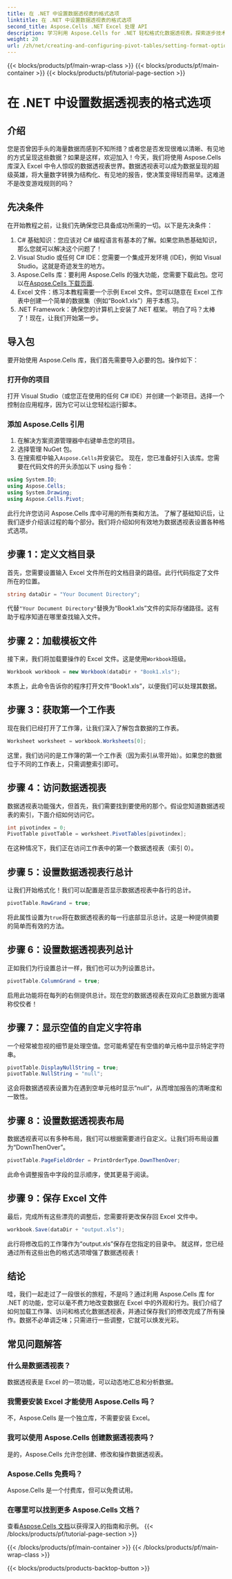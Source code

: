 ```yaml
---
title: 在 .NET 中设置数据透视表的格式选项
linktitle: 在 .NET 中设置数据透视表的格式选项
second_title: Aspose.Cells .NET Excel 处理 API
description: 学习利用 Aspose.Cells for .NET 轻松格式化数据透视表。探索逐步技术以增强数据呈现。
weight: 20
url: /zh/net/creating-and-configuring-pivot-tables/setting-format-options/
---
```


{{< blocks/products/pf/main-wrap-class >}}
{{< blocks/products/pf/main-container >}}
{{< blocks/products/pf/tutorial-page-section >}}

# 在 .NET 中设置数据透视表的格式选项

## 介绍
您是否曾因手头的海量数据而感到不知所措？或者您是否发现很难以清晰、有见地的方式呈现这些数据？如果是这样，欢迎加入！今天，我们将使用 Aspose.Cells 库深入 Excel 中令人惊叹的数据透视表世界。数据透视表可以成为数据呈现的超级英雄，将大量数字转换为结构化、有见地的报告，使决策变得轻而易举。这难道不是改变游戏规则的吗？
## 先决条件
在开始教程之前，让我们先确保您已具备成功所需的一切。以下是先决条件：
1. C# 基础知识：您应该对 C# 编程语言有基本的了解。如果您熟悉基础知识，那么您就可以解决这个问题了！
2. Visual Studio 或任何 C# IDE：您需要一个集成开发环境 (IDE)，例如 Visual Studio。这就是奇迹发生的地方。 
3. Aspose.Cells 库：要利用 Aspose.Cells 的强大功能，您需要下载此包。您可以在[Aspose.Cells 下载页面](https://releases.aspose.com/cells/net/).
4. Excel 文件：练习本教程需要一个示例 Excel 文件。您可以随意在 Excel 工作表中创建一个简单的数据集（例如“Book1.xls”）用于本练习。
5. .NET Framework：确保您的计算机上安装了.NET 框架。
明白了吗？太棒了！现在，让我们开始第一步。
## 导入包
要开始使用 Aspose.Cells 库，我们首先需要导入必要的包。操作如下：
### 打开你的项目
打开 Visual Studio（或您正在使用的任何 C# IDE）并创建一个新项目。选择一个控制台应用程序，因为它可以让您轻松运行脚本。
### 添加 Aspose.Cells 引用
1. 在解决方案资源管理器中右键单击您的项目。
2. 选择管理 NuGet 包。
3. 在搜索框中输入`Aspose.Cells`并安装它。
现在，您已准备好引入该库。您需要在代码文件的开头添加以下 using 指令：
```csharp
using System.IO;
using Aspose.Cells;
using System.Drawing;
using Aspose.Cells.Pivot;
```
此行允许您访问 Aspose.Cells 库中可用的所有类和方法。
了解了基础知识后，让我们逐步介绍该过程的每个部分。我们将介绍如何有效地为数据透视表设置各种格式选项。
## 步骤 1：定义文档目录
首先，您需要设置输入 Excel 文件所在的文档目录的路径。此行代码指定了文件所在的位置。
```csharp
string dataDir = "Your Document Directory";
```
代替`"Your Document Directory"`替换为“Book1.xls”文件的实际存储路径。这有助于程序知道在哪里查找输入文件。
## 步骤 2：加载模板文件
接下来，我们将加载要操作的 Excel 文件。这是使用`Workbook`班级。
```csharp
Workbook workbook = new Workbook(dataDir + "Book1.xls");
```
本质上，此命令告诉你的程序打开文件“Book1.xls”，以便我们可以处理其数据。
## 步骤 3：获取第一个工作表
现在我们已经打开了工作簿，让我们深入了解包含数据的工作表。 
```csharp
Worksheet worksheet = workbook.Worksheets[0];
```
这里，我们访问的是工作簿的第一个工作表（因为索引从零开始）。如果您的数据位于不同的工作表上，只需调整索引即可。
## 步骤 4：访问数据透视表
数据透视表功能强大，但首先，我们需要找到要使用的那个。假设您知道数据透视表的索引，下面介绍如何访问它。
```csharp
int pivotindex = 0;
PivotTable pivotTable = worksheet.PivotTables[pivotindex];
```
在这种情况下，我们正在访问工作表中的第一个数据透视表（索引 0）。 
## 步骤 5：设置数据透视表行总计
让我们开始格式化！我们可以配置是否显示数据透视表中各行的总计。
```csharp
pivotTable.RowGrand = true;
```
将此属性设置为`true`将在数据透视表的每一行底部显示总计。这是一种提供摘要的简单而有效的方法。
## 步骤 6：设置数据透视表列总计
正如我们为行设置总计一样，我们也可以为列设置总计。
```csharp
pivotTable.ColumnGrand = true;
```
启用此功能将在每列的右侧提供总计。现在您的数据透视表在双向汇总数据方面堪称佼佼者！
## 步骤 7：显示空值的自定义字符串
一个经常被忽视的细节是处理空值。您可能希望在有空值的单元格中显示特定字符串。 
```csharp
pivotTable.DisplayNullString = true;
pivotTable.NullString = "null";
```
这会将数据透视表设置为在遇到空单元格时显示“null”，从而增加报告的清晰度和一致性。
## 步骤 8：设置数据透视表布局
数据透视表可以有多种布局，我们可以根据需要进行自定义。让我们将布局设置为“DownThenOver”。
```csharp
pivotTable.PageFieldOrder = PrintOrderType.DownThenOver;
```
此命令调整报告中字段的显示顺序，使其更易于阅读。 
## 步骤 9：保存 Excel 文件
最后，完成所有这些漂亮的调整后，您需要将更改保存回 Excel 文件中。 
```csharp
workbook.Save(dataDir + "output.xls");
```
此行将修改后的工作簿作为“output.xls”保存在您指定的目录中。 
就这样，您已经通过所有这些出色的格式选项增强了数据透视表！
## 结论
哇，我们一起走过了一段很长的旅程，不是吗？通过利用 Aspose.Cells 库 for .NET 的功能，您可以毫不费力地改变数据在 Excel 中的外观和行为。我们介绍了如何加载工作簿、访问和格式化数据透视表，并通过保存我们的修改完成了所有操作。数据不必单调乏味；只需进行一些调整，它就可以焕发光彩。
## 常见问题解答
### 什么是数据透视表？
数据透视表是 Excel 的一项功能，可以动态地汇总和分析数据。
### 我需要安装 Excel 才能使用 Aspose.Cells 吗？
不，Aspose.Cells 是一个独立库，不需要安装 Excel。
### 我可以使用 Aspose.Cells 创建数据透视表吗？
是的，Aspose.Cells 允许您创建、修改和操作数据透视表。
### Aspose.Cells 免费吗？
Aspose.Cells 是一个付费库，但可以免费试用。
### 在哪里可以找到更多 Aspose.Cells 文档？
查看[Aspose.Cells 文档](https://reference.aspose.com/cells/net/)以获得深入的指南和示例。
{{< /blocks/products/pf/tutorial-page-section >}}

{{< /blocks/products/pf/main-container >}}
{{< /blocks/products/pf/main-wrap-class >}}

{{< blocks/products/products-backtop-button >}}
